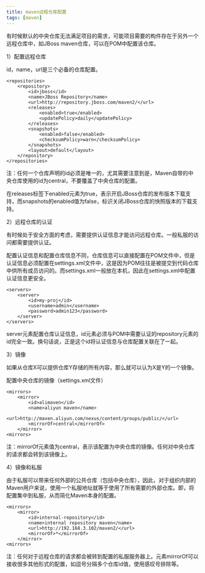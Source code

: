 ```yaml
---
title: maven远程仓库配置
tags: [maven]
---
```


有时候默认的中央仓库无法满足项目的需求，可能项目需要的构件存在于另外一个远程仓库中，如JBoss maven仓库，可以在POM中配置该仓库。

1）配置远程仓库

id，name，url是三个必备的仓库配置。

```
<repositories>
    <repository>
        <id>jboss</id>
        <name>JBoss Repository</name>
        <url>http://repository.jboss.com/maven2/</url>
        <releases>
            <enabled>true</enabled>
            <updatePolicy>daily</updatePolicy>
        </releases>
        <snapshots>
            <enabled>false</enabled>
            <checksumPolicy>warn</checksumPolicy>
        </snapshots>
        <layout>default</layout>
    </repository>
</repositories>
```

注：任何一个仓库声明的id必须是唯一的，尤其需要注意到是，Maven自带的中央仓库使用的id为central，不要覆盖了中央仓库的配置。

在releases标签下enabled元素为true，表示开启JBoss仓库的发布版本下载支持，而snapshots的enabled值为false，标识关闭JBoss仓库的快照版本的下载支持。

2）远程仓库的认证

有时候处于安全方面的考虑，需要提供认证信息才能访问远程仓库。一般私服的访问都需要提供认证。

配置认证信息和配置仓库信息不同，仓库信息可以直接配置在POM文件中，但是认证信息必须配置在settings.xml文件中，这是因为POM往往是被提交到代码仓库中供所有成员访问的。而settings.xml一般放在本机，因此在settings.xml中配置认证信息更安全。

```
<servers>
    <server>
        <id>my-proj</id>
        <username>admin</username>
        <password>admin123</password>
    </server>
</servers>
```

server元素配置仓库认证信息，id元素必须与POM中需要认证的repository元素的id完全一致。换句话说，正是这个id将认证信息与仓库配置关联在了一起。

3）镜像

如果从仓库X可以提供仓库Y存储的所有内容，那么就可以认为X是Y的一个镜像。

配置中央仓库的镜像（settings.xml文件）

```
<mirrors>
    <mirror>
        <id>alimaven</id>
        <name>aliyun maven</name>
        <url>http://maven.aliyun.com/nexus/content/groups/public/</url>
        <mirrorOf>central</mirrorOf>
    </mirror>
<mirrors>
```

注：mirrorOf元素值为central，表示该配置为中央仓库的镜像。任何对中央仓库的请求都会转到该镜像上。

4）镜像和私服

由于私服可以带来任何外部的公共仓库（包括中央仓库），因此，对于组织内部的Maven用户来说，使用一个私服地址就等于使用了所有需要的外部仓库。即，将配置集中到私服，从而简化Maven本身的配置。

```
<mirrors>
    <mirror>
        <id>internal-repository</id>
        <name>internal repository maven</name>
        <url>http://192.168.3.102/maven2/</url>
        <mirrorOf>*</mirrorOf>
    </mirror>
<mirrors>
```

注：任何对于远程仓库的请求都会被转到配置的私服服务器上。元素mirrorOf可以接收很多其他形式的配置，如逗号分隔多个仓库id值，使用感叹号排除等。